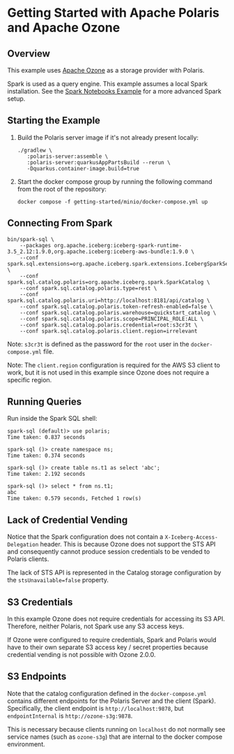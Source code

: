 <!--
  Licensed to the Apache Software Foundation (ASF) under one
  or more contributor license agreements.  See the NOTICE file
  distributed with this work for additional information
  regarding copyright ownership.  The ASF licenses this file
  to you under the Apache License, Version 2.0 (the
  "License"); you may not use this file except in compliance
  with the License.  You may obtain a copy of the License at
 
   http://www.apache.org/licenses/LICENSE-2.0
 
  Unless required by applicable law or agreed to in writing,
  software distributed under the License is distributed on an
  "AS IS" BASIS, WITHOUT WARRANTIES OR CONDITIONS OF ANY
  KIND, either express or implied.  See the License for the
  specific language governing permissions and limitations
  under the License.
-->

# Getting Started with Apache Polaris and Apache Ozone

## Overview

This example uses [Apache Ozone](https://ozone.apache.org/) as a storage provider with Polaris.

Spark is used as a query engine. This example assumes a local Spark installation.
See the [Spark Notebooks Example](../spark/README.md) for a more advanced Spark setup.

## Starting the Example

1. Build the Polaris server image if it's not already present locally:

    ```shell
    ./gradlew \
       :polaris-server:assemble \
       :polaris-server:quarkusAppPartsBuild --rerun \
       -Dquarkus.container-image.build=true
    ```

2. Start the docker compose group by running the following command from the root of the repository:

    ```shell
    docker compose -f getting-started/minio/docker-compose.yml up
    ```

## Connecting From Spark

```shell
bin/spark-sql \
    --packages org.apache.iceberg:iceberg-spark-runtime-3.5_2.12:1.9.0,org.apache.iceberg:iceberg-aws-bundle:1.9.0 \
    --conf spark.sql.extensions=org.apache.iceberg.spark.extensions.IcebergSparkSessionExtensions \
    --conf spark.sql.catalog.polaris=org.apache.iceberg.spark.SparkCatalog \
    --conf spark.sql.catalog.polaris.type=rest \
    --conf spark.sql.catalog.polaris.uri=http://localhost:8181/api/catalog \
    --conf spark.sql.catalog.polaris.token-refresh-enabled=false \
    --conf spark.sql.catalog.polaris.warehouse=quickstart_catalog \
    --conf spark.sql.catalog.polaris.scope=PRINCIPAL_ROLE:ALL \
    --conf spark.sql.catalog.polaris.credential=root:s3cr3t \
    --conf spark.sql.catalog.polaris.client.region=irrelevant
```

Note: `s3cr3t` is defined as the password for the `root` user in the `docker-compose.yml` file.

Note: The `client.region` configuration is required for the AWS S3 client to work, but it is not used in
this example since Ozone does not require a specific region.

## Running Queries

Run inside the Spark SQL shell:

```
spark-sql (default)> use polaris;
Time taken: 0.837 seconds

spark-sql ()> create namespace ns;
Time taken: 0.374 seconds

spark-sql ()> create table ns.t1 as select 'abc';
Time taken: 2.192 seconds

spark-sql ()> select * from ns.t1;
abc
Time taken: 0.579 seconds, Fetched 1 row(s)
```

## Lack of Credential Vending

Notice that the Spark configuration does not contain a `X-Iceberg-Access-Delegation` header.
This is because Ozone does not support the STS API and consequently cannot produce session
credentials to be vended to Polaris clients.

The lack of STS API is represented in the Catalog storage configuration by the 
`stsUnavailable=false` property.

## S3 Credentials

In this example Ozone does not require credentials for accessing its S3 API. Therefore, neither 
Polaris, not Spark use any S3 access keys.

If Ozone were configured to require credentials, Spark and Polaris would have to their own separate
S3 access key / secret properties because credential vending is not possible with Ozone 2.0.0.

## S3 Endpoints

Note that the catalog configuration defined in the `docker-compose.yml` contains
different endpoints for the Polaris Server and the client (Spark). Specifically,
the client endpoint is `http://localhost:9878`, but `endpointInternal` is `http://ozone-s3g:9878`.

This is necessary because clients running on `localhost` do not normally see service
names (such as `ozone-s3g`) that are internal to the docker compose environment.
